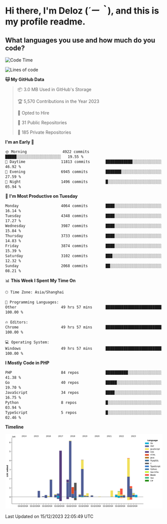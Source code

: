 # **Hi there, I'm Deloz (*´ー｀*), and this is my profile readme.**

## **What languages you use and how much do you code?**

<!--START_SECTION:waka-->
![Code Time](http://img.shields.io/badge/Code%20Time-3%2C003%20hrs%2014%20mins-blue)

![Lines of code](https://img.shields.io/badge/From%20Hello%20World%20I%27ve%20Written-33.2%20million%20lines%20of%20code-blue)

**🐱 My GitHub Data** 

> 📦 3.0 MB Used in GitHub's Storage 
 > 
> 🏆 5,570 Contributions in the Year 2023
 > 
> 💼 Opted to Hire
 > 
> 📜 31 Public Repositories 
 > 
> 🔑 185 Private Repositories 
 > 
**I'm an Early 🐤** 

```text
🌞 Morning                4922 commits        █████░░░░░░░░░░░░░░░░░░░░   19.55 % 
🌆 Daytime                11813 commits       ████████████░░░░░░░░░░░░░   46.92 % 
🌃 Evening                6945 commits        ███████░░░░░░░░░░░░░░░░░░   27.59 % 
🌙 Night                  1496 commits        █░░░░░░░░░░░░░░░░░░░░░░░░   05.94 % 
```
📅 **I'm Most Productive on Tuesday** 

```text
Monday                   4064 commits        ████░░░░░░░░░░░░░░░░░░░░░   16.14 % 
Tuesday                  4348 commits        ████░░░░░░░░░░░░░░░░░░░░░   17.27 % 
Wednesday                3987 commits        ████░░░░░░░░░░░░░░░░░░░░░   15.84 % 
Thursday                 3733 commits        ████░░░░░░░░░░░░░░░░░░░░░   14.83 % 
Friday                   3874 commits        ████░░░░░░░░░░░░░░░░░░░░░   15.39 % 
Saturday                 3102 commits        ███░░░░░░░░░░░░░░░░░░░░░░   12.32 % 
Sunday                   2068 commits        ██░░░░░░░░░░░░░░░░░░░░░░░   08.21 % 
```


📊 **This Week I Spent My Time On** 

```text
🕑︎ Time Zone: Asia/Shanghai

💬 Programming Languages: 
Other                    49 hrs 57 mins      █████████████████████████   100.00 % 

🔥 Editors: 
Chrome                   49 hrs 57 mins      █████████████████████████   100.00 % 

💻 Operating System: 
Windows                  49 hrs 57 mins      █████████████████████████   100.00 % 
```

**I Mostly Code in PHP** 

```text
PHP                      84 repos            ██████████░░░░░░░░░░░░░░░   41.38 % 
Go                       40 repos            █████░░░░░░░░░░░░░░░░░░░░   19.70 % 
JavaScript               34 repos            ████░░░░░░░░░░░░░░░░░░░░░   16.75 % 
Python                   8 repos             █░░░░░░░░░░░░░░░░░░░░░░░░   03.94 % 
TypeScript               5 repos             █░░░░░░░░░░░░░░░░░░░░░░░░   02.46 % 
```



**Timeline**

![Lines of Code chart](https://raw.githubusercontent.com/deloz/deloz/main/assets/bar_graph.png)


 Last Updated on 15/12/2023 22:05:49 UTC
<!--END_SECTION:waka-->
